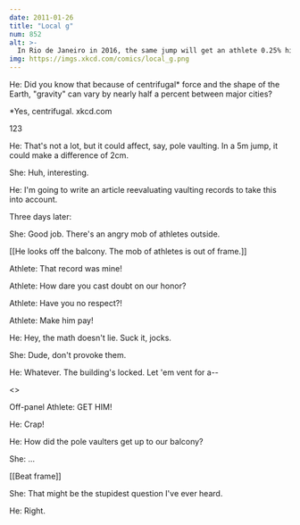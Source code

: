 ```yaml
---
date: 2011-01-26
title: "Local g"
num: 852
alt: >-
  In Rio de Janeiro in 2016, the same jump will get an athlete 0.25% higher (>1cm) than in London four years prior.
img: https://imgs.xkcd.com/comics/local_g.png
---
```

He: Did you know that because of centrifugal* force and the shape of the Earth, "gravity" can vary by nearly half a percent between major cities?

*Yes, centrifugal. xkcd.com

123

He: That's not a lot, but it could affect, say, pole vaulting. In a 5m jump, it could make a difference of 2cm.

She: Huh, interesting.

He: I'm going to write an article reevaluating vaulting records to take this into account.

Three days later:

She: Good job. There's an angry mob of athletes outside.

[[He looks off the balcony. The mob of athletes is out of frame.]]

Athlete: That record was mine!

Athlete: How dare you cast doubt on our honor?

Athlete: Have you no respect?!

Athlete: Make him pay!

He: Hey, the math doesn't lie. Suck it, jocks.

She: Dude, don't provoke them.

He: Whatever. The building's locked. Let 'em vent for a--

<<crash>>

Off-panel Athlete: GET HIM!

He: Crap!

He: How did the pole vaulters get up to our balcony?

She: ...

[[Beat frame]]

She: That might be the stupidest question I've ever heard.

He: Right.

